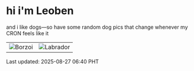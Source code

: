 # hi i'm Leoben

and i like dogs—so have some random dog pics that change whenever my CRON feels like it

|  |  |
|--------|----------|
| ![Borzoi](https://random-dog-vercel.vercel.app/api/random-borzoi?v=1756248027) | ![Labrador](https://random-dog-vercel.vercel.app/api/random-labrador?v=1756248027) |

Last updated: 2025-08-27 06:40 PHT
